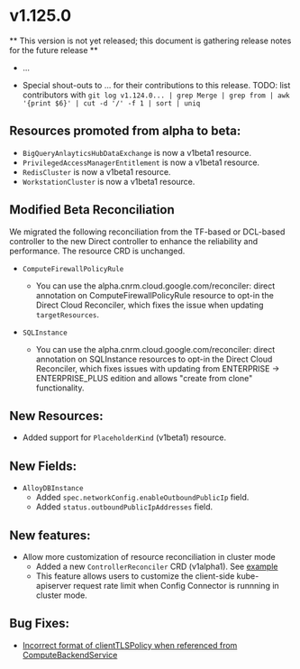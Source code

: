 # v1.125.0

** This version is not yet released; this document is gathering release notes for the future release **

* ...

* Special shout-outs to ... for their
  contributions to this release.
TODO: list contributors with `git log v1.124.0... | grep Merge | grep from | awk '{print $6}' | cut -d '/' -f 1 | sort | uniq`

## Resources promoted from alpha to beta:

* `BigQueryAnlayticsHubDataExchange` is now a v1beta1 resource.
* `PrivilegedAccessManagerEntitlement` is now a v1beta1 resource.
* `RedisCluster` is now a v1beta1 resource.
* `WorkstationCluster` is now a v1beta1 resource.

## Modified Beta Reconciliation

We migrated the following reconciliation from the TF-based or DCL-based controller to the new Direct controller to enhance the reliability and performance. The resource CRD is unchanged.

* `ComputeFirewallPolicyRule`

  * You can use the alpha.cnrm.cloud.google.com/reconciler: direct annotation on ComputeFirewallPolicyRule resource to opt-in
    the Direct Cloud Reconciler, which fixes the issue when updating `targetResources`.

* `SQLInstance`

  * You can use the alpha.cnrm.cloud.google.com/reconciler: direct annotation on SQLInstance resources to opt-in
    the Direct Cloud Reconciler, which fixes issues with updating from ENTERPRISE -> ENTERPRISE_PLUS edition and allows
    "create from clone" functionality.

## New Resources:

* Added support for `PlaceholderKind` (v1beta1) resource.

## New Fields:

* `AlloyDBInstance`
  * Added `spec.networkConfig.enableOutboundPublicIp` field.
  * Added `status.outboundPublicIpAddresses` field.

## New features:

* Allow more customization of resource reconciliation in cluster mode
  * Added a new `ControllerReconciler` CRD (v1alpha1). See [example](https://github.com/GoogleCloudPlatform/k8s-config-connector/blob/master/operator/config/samples/controller_reconciler_customization_sample.yaml)
  * This feature allows users to customize the client-side kube-apiserver request rate limit when Config Connector is runnning in cluster mode.

## Bug Fixes:

* [Incorrect format of clientTLSPolicy when referenced from ComputeBackendService](https://github.com/GoogleCloudPlatform/k8s-config-connector/pull/3007)
